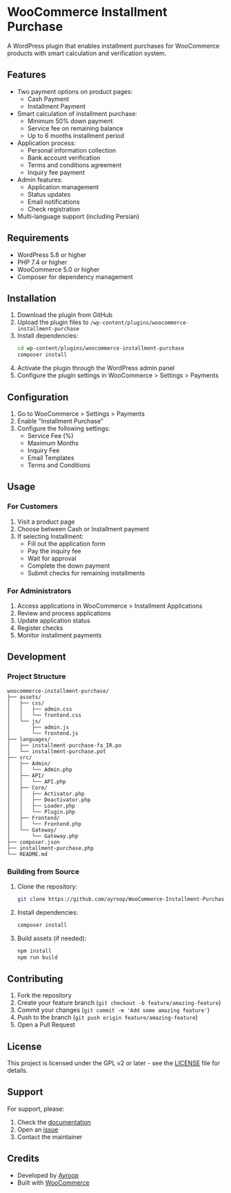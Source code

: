 # WooCommerce Installment Purchase

A WordPress plugin that enables installment purchases for WooCommerce products with smart calculation and verification system.

## Features

- Two payment options on product pages:
  - Cash Payment
  - Installment Payment
- Smart calculation of installment purchase:
  - Minimum 50% down payment
  - Service fee on remaining balance
  - Up to 6 months installment period
- Application process:
  - Personal information collection
  - Bank account verification
  - Terms and conditions agreement
  - Inquiry fee payment
- Admin features:
  - Application management
  - Status updates
  - Email notifications
  - Check registration
- Multi-language support (including Persian)

## Requirements

- WordPress 5.8 or higher
- PHP 7.4 or higher
- WooCommerce 5.0 or higher
- Composer for dependency management

## Installation

1. Download the plugin from GitHub
2. Upload the plugin files to `/wp-content/plugins/woocommerce-installment-purchase`
3. Install dependencies:
   ```bash
   cd wp-content/plugins/woocommerce-installment-purchase
   composer install
   ```
4. Activate the plugin through the WordPress admin panel
5. Configure the plugin settings in WooCommerce > Settings > Payments

## Configuration

1. Go to WooCommerce > Settings > Payments
2. Enable "Installment Purchase"
3. Configure the following settings:
   - Service Fee (%)
   - Maximum Months
   - Inquiry Fee
   - Email Templates
   - Terms and Conditions

## Usage

### For Customers

1. Visit a product page
2. Choose between Cash or Installment payment
3. If selecting Installment:
   - Fill out the application form
   - Pay the inquiry fee
   - Wait for approval
   - Complete the down payment
   - Submit checks for remaining installments

### For Administrators

1. Access applications in WooCommerce > Installment Applications
2. Review and process applications
3. Update application status
4. Register checks
5. Monitor installment payments

## Development

### Project Structure

```
woocommerce-installment-purchase/
├── assets/
│   ├── css/
│   │   ├── admin.css
│   │   └── frontend.css
│   └── js/
│       ├── admin.js
│       └── frontend.js
├── languages/
│   ├── installment-purchase-fa_IR.po
│   └── installment-purchase.pot
├── src/
│   ├── Admin/
│   │   └── Admin.php
│   ├── API/
│   │   └── API.php
│   ├── Core/
│   │   ├── Activator.php
│   │   ├── Deactivator.php
│   │   ├── Loader.php
│   │   └── Plugin.php
│   ├── Frontend/
│   │   └── Frontend.php
│   └── Gateway/
│       └── Gateway.php
├── composer.json
├── installment-purchase.php
└── README.md
```

### Building from Source

1. Clone the repository:
   ```bash
   git clone https://github.com/ayroop/WooCommerce-Installment-Purchase.git
   ```

2. Install dependencies:
   ```bash
   composer install
   ```

3. Build assets (if needed):
   ```bash
   npm install
   npm run build
   ```

## Contributing

1. Fork the repository
2. Create your feature branch (`git checkout -b feature/amazing-feature`)
3. Commit your changes (`git commit -m 'Add some amazing feature'`)
4. Push to the branch (`git push origin feature/amazing-feature`)
5. Open a Pull Request

## License

This project is licensed under the GPL v2 or later - see the [LICENSE](LICENSE) file for details.

## Support

For support, please:
1. Check the [documentation](https://github.com/ayroop/WooCommerce-Installment-Purchase/wiki)
2. Open an [issue](https://github.com/ayroop/WooCommerce-Installment-Purchase/issues)
3. Contact the maintainer

## Credits

- Developed by [Ayroop](https://github.com/ayroop)
- Built with [WooCommerce](https://woocommerce.com/) 